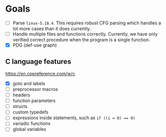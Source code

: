 # Goals

* [ ] Parse `linux-5.18.4`. This requires robust CFG parsing which handles a lot more cases than it does currently.
* [ ] Handle multiple files and functions correctly. Currently, we have only verified correct procedure when the program is a single function.
* [x] PDG (def-use graph)

## C language features

https://en.cppreference.com/w/c

* [x] goto and labels
* [ ] preprocessor macros
* [ ] headers
* [ ] function parameters
* [ ] structs
* [ ] custom typedefs
* [ ] expressions inside statements, such as `if ((i = 0) == 0)`
* [ ] variadic functions
* [ ] global variables
